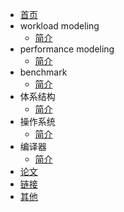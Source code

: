 <!-- docs/_sidebar.md -->

* [首页](/)
* workload modeling
    * [简介](/content/workload/readme)
* performance modeling
    * [简介](/content/performance/readme)
* benchmark
    * [简介](/content/benchmark/readme)
* 体系结构
    * [简介](/content/architecture/readme)
* 操作系统
    * [简介](/content/os/readme)
* 编译器
    * [简介](/content/compiler/readme)
* [论文](content/paper)
* [链接](content/link)
* [其他](content/other)
